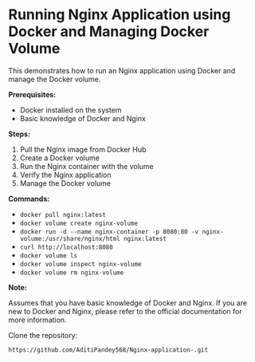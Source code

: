 Running Nginx Application using Docker and Managing Docker Volume
============================================================

This demonstrates how to run an Nginx application using Docker and manage the Docker volume.

**Prerequisites:**

* Docker installed on the system
* Basic knowledge of Docker and Nginx

**Steps:**

1. Pull the Nginx image from Docker Hub
2. Create a Docker volume
3. Run the Nginx container with the volume
4. Verify the Nginx application
5. Manage the Docker volume

**Commands:**

* `docker pull nginx:latest`
* `docker volume create nginx-volume`
* `docker run -d --name nginx-container -p 8080:80 -v nginx-volume:/usr/share/nginx/html nginx:latest`
* `curl http://localhost:8080`
* `docker volume ls`
* `docker volume inspect nginx-volume`
* `docker volume rm nginx-volume`

**Note:**

Assumes that you have basic knowledge of Docker and Nginx. If you are new to Docker and Nginx, please refer to the official documentation for more information.


Clone the repository:
   ```bash
https://github.com/AditiPandey568/Nginx-application-.git
